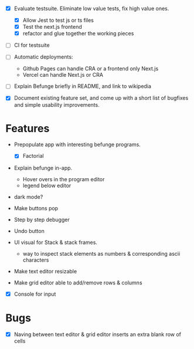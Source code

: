- [x] Evaluate testsuite. Eliminate low value tests, fix high value ones.
  - [x] Allow Jest to test js or ts files
  - [x] Test the next.js frontend
  - [x] refactor and glue together the working pieces
- [ ] CI for testsuite
- [ ] Automatic deployments:
    - Github Pages can handle CRA or a frontend only Next.js
    - Vercel can handle Next.js or CRA
- [ ] Explain Befunge briefly in README, and link to wikipedia
- [x] Document existing feature set, and come up with a short list of bugfixes and simple usability improvements.


# Features
- Prepopulate app with interesting befunge programs.
  - [x] Factorial
- Explain befunge in-app.
  - Hover overs in the program editor
  - legend below editor
- dark mode?
- Make buttons pop
- Step by step debugger
- Undo button

- UI visual for Stack & stack frames.
  - way to inspect stack elements as numbers & corresponding ascii characters

- Make text editor resizable
- Make grid editor able to add/remove rows & columns
- [x] Console for input

# Bugs
- [x] Naving between text editor & grid editor inserts an extra blank row of cells
